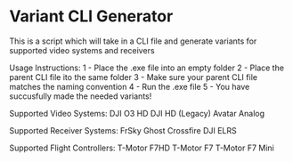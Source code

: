 # Variant CLI Generator
 This is a script which will take in a CLI file and generate variants for supported video systems and receivers
 
Usage Instructions:
 1 - Place the .exe file into an empty folder
 2 - Place the parent CLI file ito the same folder
 3 - Make sure your parent CLI file matches the naming convention
 4 - Run the .exe file
 5 - You have succusfully made the needed variants!

Supported Video Systems:
 DJI O3 HD
 DJI HD (Legacy)
 Avatar
 Analog

Supported Receiver Systems:
 FrSky
 Ghost
 Crossfire
 DJI
 ELRS

Supported Flight Controllers:
 T-Motor F7HD
 T-Motor F7
 T-Motor F7 Mini
